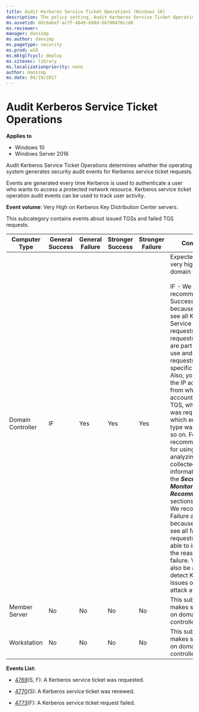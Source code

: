 ```yaml
---
title: Audit Kerberos Service Ticket Operations (Windows 10)
description: The policy setting, Audit Kerberos Service Ticket Operations, determines if security audit events are generated for Kerberos service ticket requests.
ms.assetid: ddc0abef-ac7f-4849-b90d-66700470ccd6
ms.reviewer: 
manager: dansimp
ms.author: dansimp
ms.pagetype: security
ms.prod: w10
ms.mktglfcycl: deploy
ms.sitesec: library
ms.localizationpriority: none
author: dansimp
ms.date: 04/19/2017
---
```


# Audit Kerberos Service Ticket Operations

**Applies to**
-   Windows 10
-   Windows Server 2016


Audit Kerberos Service Ticket Operations determines whether the operating system generates security audit events for Kerberos service ticket requests.

Events are generated every time Kerberos is used to authenticate a user who wants to access a protected network resource. Kerberos service ticket operation audit events can be used to track user activity.

**Event volume**: Very High on Kerberos Key Distribution Center servers.

This subcategory contains events about issued TGSs and failed TGS requests.

| Computer Type     | General Success | General Failure | Stronger Success | Stronger Failure | Comments                                                                                                                                                                                                                                                                                                                                                                                                                                                                                                                                                                                                                                                                                                                                                    |
|-------------------|-----------------|-----------------|------------------|------------------|-------------------------------------------------------------------------------------------------------------------------------------------------------------------------------------------------------------------------------------------------------------------------------------------------------------------------------------------------------------------------------------------------------------------------------------------------------------------------------------------------------------------------------------------------------------------------------------------------------------------------------------------------------------------------------------------------------------------------------------------------------------|
| Domain Controller | IF              | Yes             | Yes              | Yes              | Expected volume is very high on domain controllers.<br><br>IF - We recommend Success auditing, because you will see all Kerberos Service Ticket requests (TGS requests), which are part of service use and access requests by specific accounts. Also, you can see the IP address from which this account requested TGS, when TGS was requested, which encryption type was used, and so on. For recommendations for using and analyzing the collected information, see the ***Security Monitoring Recommendations*** sections.<br>We recommend Failure auditing, because you will see all failed requests and be able to investigate the reason for failure. You will also be able to detect Kerberos issues or possible attack attempts. |
| Member Server     | No              | No              | No               | No               | This subcategory makes sense only on domain controllers.                                                                                                                                                                                                                                                                                                                                                                                                                                                                                                                                                                                                                                                                                                    |
| Workstation       | No              | No              | No               | No               | This subcategory makes sense only on domain controllers.                                                                                                                                                                                                                                                                                                                                                                                                                                                                                                                                                                                                                                                                                                    |

**Events List:**

-   [4769](event-4769.md)(S, F): A Kerberos service ticket was requested.

-   [4770](event-4770.md)(S): A Kerberos service ticket was renewed.

-   [4773](event-4773.md)(F): A Kerberos service ticket request failed.

